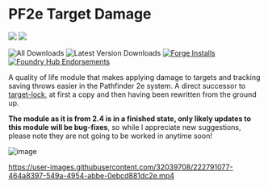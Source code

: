 # PF2e Target Damage
![](https://img.shields.io/endpoint?url=https%3A%2F%2Ffoundryshields.com%2Fversion%3Fstyle%3Dflat%26url%3Dhttps://raw.githubusercontent.com/MrVauxs/PF2e-Target-Damage/master/module.json)
![](https://img.shields.io/endpoint?url=https%3A%2F%2Ffoundryshields.com%2Fsystem%3FnameType%3Dfull%26showVersion%3D1%26style%3Dflat%26url%3Dhttps://raw.githubusercontent.com/MrVauxs/PF2e-Target-Damage/master/module.json)

![All Downloads](https://img.shields.io/github/downloads/MrVauxs/PF2e-Target-Damage/total?color=purple&label=All%20Downloads)
![Latest Version Downloads](https://img.shields.io/github/downloads/MrVauxs/PF2e-Target-Damage/latest/total?color=purple&label=Latest%20Version%20Downloads&sort=semver)
[![Forge Installs](https://img.shields.io/badge/dynamic/json?label=Forge%20Installs&query=package.installs&suffix=%25&url=https%3A%2F%2Fforge-vtt.com%2Fapi%2Fbazaar%2Fpackage%2Fpf2e-target-damage&colorB=4aa94a)](https://forge-vtt.com/bazaar#package=PF2e-Target-Damage)
[![Foundry Hub Endorsements](https://img.shields.io/endpoint?logoColor=white&url=https%3A%2F%2Fwww.foundryvtt-hub.com%2Fwp-json%2Fhubapi%2Fv1%2Fpackage%2FPF2e-Target-Damage%2Fshield%2Fendorsements)](https://www.foundryvtt-hub.com/package/PF2e-Target-Damage/)

A quality of life module that makes applying damage to targets and tracking saving throws easier in the Pathfinder 2e system.
A direct successor to [target-lock](https://github.com/WillNichols726/target-lock), at first a copy and then having been rewritten from the ground up.

**The module as it is from 2.4 is in a finished state, only likely updates to this module will be bug-fixes**, so while I appreciate new suggestions, please note they are not going to be worked in anytime soon! 

![image](https://user-images.githubusercontent.com/32039708/219319279-46c84d68-8518-45f5-a90e-d581b72e4cba.png)

https://user-images.githubusercontent.com/32039708/222791077-464a8397-549a-4954-abbe-0ebcd881dc2e.mp4

